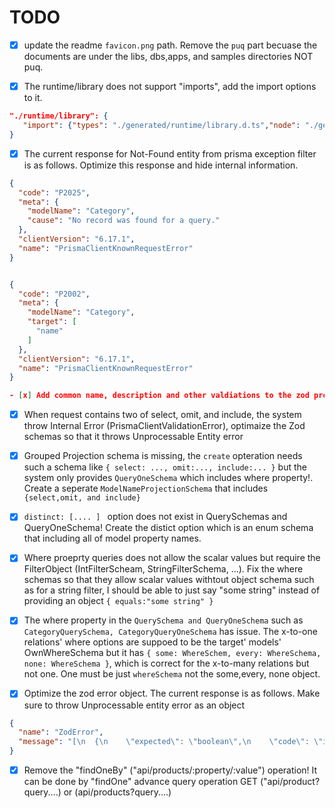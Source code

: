 # TODO 

- [x] update the readme `favicon.png` path. Remove the `puq` part becuase the documents are under the libs, dbs,apps, and samples directories NOT puq. 


- [x] The runtime/library does not support "imports", add the import options to it. 
````json
"./runtime/library": {
   "import": {"types": "./generated/runtime/library.d.ts","node": "./generated/runtime/library.js"}
}

````


- [x] The current response for Not-Found entity from prisma exception filter is as follows. Optimize this response and hide internal information. 
````json
{
  "code": "P2025",
  "meta": {
    "modelName": "Category",
    "cause": "No record was found for a query."
  },
  "clientVersion": "6.17.1",
  "name": "PrismaClientKnownRequestError"
}


{
  "code": "P2002",
  "meta": {
    "modelName": "Category",
    "target": [
      "name"
    ]
  },
  "clientVersion": "6.17.1",
  "name": "PrismaClientKnownRequestError"
}

- [x] Add common name, description and other valdiations to the zod properties.

````

- [x] When request contains two of select, omit, and include, the system throw Internal Error (PrismaClientValidationError), optimaize the Zod schemas so that it throws Unprocessable Entity error

- [x] Grouped Projection schema is missing, the `create` opteration needs such a schema like `{ select: ..., omit:..., include:... }` but the system only provides `QueryOneSchema` which includes where property!. Create a seperate `ModelNameProjectionSchema` that includes `{select,omit, and include}`

- [x]  `distinct: [.... ] ` option does not exist in QuerySchemas and QueryOneSchema! Create the distict option which is an enum schema that including all of model property names.



- [x] Where proeprty queries does not allow the scalar values but require the FilterObject (IntFilterScheam, StringFilterSchema, ...). Fix the where schemas so that they allow scalar values withtout object schema such as for a string filter, I should be able to just say "some string" instead of providing an object `{ equals:"some string" }`


- [x] The where property in the `QuerySchema and QueryOneSchema` such as `CategoryQuerySchema, CategoryQueryOneSchema` has issue. The x-to-one relations' where options are suppoed to be the target' models' OwnWhereSchema but it has `{ some: WhereSchem, every: WhereSchema, none: WhereSchema }`, which is correct for the x-to-many relations but not one. One must be just `whereSchema` not the some,every, none object.




- [x] Optimize the zod error object. The current response is as follows. Make sure to throw Unprocessable entity error as an object 

````json 
{
  "name": "ZodError",
  "message": "[\n  {\n    \"expected\": \"boolean\",\n    \"code\": \"invalid_type\",\n    \"path\": [\n      \"select\",\n      \"id\"\n    ],\n    \"message\": \"Invalid input: expected boolean, received number\"\n  }\n]"
}
````


- [x] Remove the "findOneBy" ("api/products/:property/:value") operation! It can be done by "findOne" advance query operation GET ("api/product?query....) or (api/products?query....)




